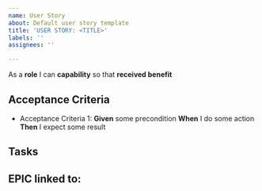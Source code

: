 ```yaml
---
name: User Story
about: Default user story template
title: 'USER STORY: <TITLE>'
labels: ''
assignees: ''

---
```


As a **role** I can **capability** so that **received benefit**

## Acceptance Criteria
- Acceptance Criteria 1:
**Given** some precondition
**When** I do some action
**Then** I expect some result

## Tasks


## EPIC linked to:

